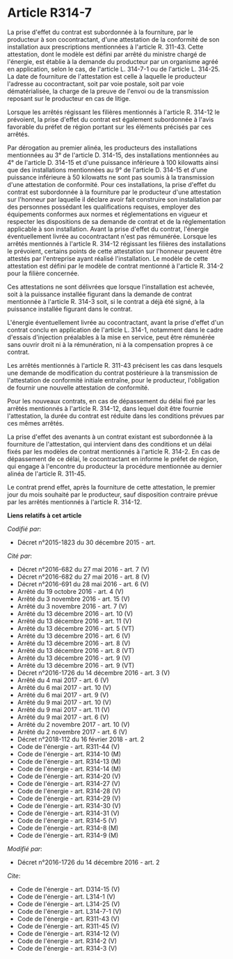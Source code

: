 # Article R314-7

La prise d'effet du contrat est subordonnée à la fourniture, par le producteur à son cocontractant, d'une attestation de la
conformité de son installation aux prescriptions mentionnées à l'article R. 311-43. Cette attestation, dont le modèle est
défini par arrêté du ministre chargé de l'énergie, est établie à la demande du producteur par un organisme agréé en
application, selon le cas, de l'article L. 314-7-1 ou de l'article L. 314-25. La date de fourniture de l'attestation est
celle à laquelle le producteur l'adresse au cocontractant, soit par voie postale, soit par voie dématérialisée, la charge de
la preuve de l'envoi ou de la transmission reposant sur le producteur en cas de litige. 

Lorsque les arrêtés régissant les filières mentionnés à l'article R. 314-12 le prévoient, la prise d'effet du contrat est
également subordonnée à l'avis favorable du préfet de région portant sur les éléments précisés par ces arrêtés. 

Par dérogation au premier alinéa, les producteurs des installations mentionnées au 3° de l'article D. 314-15, des
installations mentionnées au 4° de l'article D. 314-15 et d'une puissance inférieure à 100 kilowatts ainsi que des
installations mentionnées au 9° de l'article D. 314-15 et d'une puissance inférieure à 50 kilowatts ne sont pas soumis à la
transmission d'une attestation de conformité. Pour ces installations, la prise d'effet du contrat est subordonnée à la
fourniture par le producteur d'une attestation sur l'honneur par laquelle il déclare avoir fait construire son installation
par des personnes possédant les qualifications requises, employer des équipements conformes aux normes et réglementations en
vigueur et respecter les dispositions de sa demande de contrat et de la réglementation applicable à son installation. Avant
la prise d'effet du contrat, l'énergie éventuellement livrée au cocontractant n'est pas rémunérée. Lorsque les arrêtés
mentionnés à l'article R. 314-12 régissant les filières des installations le prévoient, certains points de cette attestation
sur l'honneur peuvent être attestés par l'entreprise ayant réalisé l'installation. Le modèle de cette attestation est défini
par le modèle de contrat mentionné à l'article R. 314-2 pour la filière concernée. 

Ces attestations ne sont délivrées que lorsque l'installation est achevée, soit à la puissance installée figurant dans la
demande de contrat mentionnée à l'article R. 314-3 soit, si le contrat a déjà été signé, à la puissance installée figurant
dans le contrat. 

L'énergie éventuellement livrée au cocontractant, avant la prise d'effet d'un contrat conclu en application de l'article L.
314-1, notamment dans le cadre d'essais d'injection préalables à la mise en service, peut être rémunérée sans ouvrir droit ni
à la rémunération, ni à la compensation propres à ce contrat. 

Les arrêtés mentionnés à l'article R. 311-43 précisent les cas dans lesquels une demande de modification du contrat
postérieure à la transmission de l'attestation de conformité initiale entraîne, pour le producteur, l'obligation de fournir
une nouvelle attestation de conformité. 

Pour les nouveaux contrats, en cas de dépassement du délai fixé par les arrêtés mentionnés à l'article R. 314-12, dans lequel
doit être fournie l'attestation, la durée du contrat est réduite dans les conditions prévues par ces mêmes arrêtés. 

La prise d'effet des avenants à un contrat existant est subordonnée à la fourniture de l'attestation, qui intervient dans des
conditions et un délai fixés par les modèles de contrat mentionnés à l'article R. 314-2. En cas de dépassement de ce délai,
le cocontractant en informe le préfet de région, qui engage à l'encontre du producteur la procédure mentionnée au dernier
alinéa de l'article R. 311-45. 

Le contrat prend effet, après la fourniture de cette attestation, le premier jour du mois souhaité par le producteur, sauf
disposition contraire prévue par les arrêtés mentionnés à l'article R. 314-12.

**Liens relatifs à cet article**

_Codifié par_:

  - Décret n°2015-1823 du 30 décembre 2015 - art.

_Cité par_:

  - Décret n°2016-682 du 27 mai 2016 - art. 7 (V)
  - Décret n°2016-682 du 27 mai 2016 - art. 8 (V)
  - Décret n°2016-691 du 28 mai 2016 - art. 6 (V)
  - Arrêté du 19 octobre 2016 - art. 4 (V)
  - Arrêté du 3 novembre 2016 - art. 15 (V)
  - Arrêté du 3 novembre 2016 - art. 7 (V)
  - Arrêté du 13 décembre 2016 - art. 10 (V)
  - Arrêté du 13 décembre 2016 - art. 11 (V)
  - Arrêté du 13 décembre 2016 - art. 5 (VT)
  - Arrêté du 13 décembre 2016 - art. 6 (V)
  - Arrêté du 13 décembre 2016 - art. 8 (V)
  - Arrêté du 13 décembre 2016 - art. 8 (VT)
  - Arrêté du 13 décembre 2016 - art. 9 (V)
  - Arrêté du 13 décembre 2016 - art. 9 (VT)
  - Décret n°2016-1726 du 14 décembre 2016 - art. 3 (V)
  - Arrêté du 4 mai 2017 - art. 6 (V)
  - Arrêté du 6 mai 2017 - art. 10 (V)
  - Arrêté du 6 mai 2017 - art. 9 (V)
  - Arrêté du 9 mai 2017 - art. 10 (V)
  - Arrêté du 9 mai 2017 - art. 11 (V)
  - Arrêté du 9 mai 2017 - art. 6 (V)
  - Arrêté du 2 novembre 2017 - art. 10 (V)
  - Arrêté du 2 novembre 2017 - art. 6 (V)
  - Décret n°2018-112 du 16 février 2018 - art. 2
  - Code de l'énergie - art. R311-44 (V)
  - Code de l'énergie - art. R314-10 (M)
  - Code de l'énergie - art. R314-13 (M)
  - Code de l'énergie - art. R314-14 (M)
  - Code de l'énergie - art. R314-20 (V)
  - Code de l'énergie - art. R314-27 (V)
  - Code de l'énergie - art. R314-28 (V)
  - Code de l'énergie - art. R314-29 (V)
  - Code de l'énergie - art. R314-30 (V)
  - Code de l'énergie - art. R314-31 (V)
  - Code de l'énergie - art. R314-5 (V)
  - Code de l'énergie - art. R314-8 (M)
  - Code de l'énergie - art. R314-9 (M)

_Modifié par_:

  - Décret n°2016-1726 du 14 décembre 2016 - art. 2

_Cite_:

  - Code de l'énergie - art. D314-15 (V)
  - Code de l'énergie - art. L314-1 (V)
  - Code de l'énergie - art. L314-25 (V)
  - Code de l'énergie - art. L314-7-1 (V)
  - Code de l'énergie - art. R311-43 (V)
  - Code de l'énergie - art. R311-45 (V)
  - Code de l'énergie - art. R314-12 (V)
  - Code de l'énergie - art. R314-2 (V)
  - Code de l'énergie - art. R314-3 (V)
